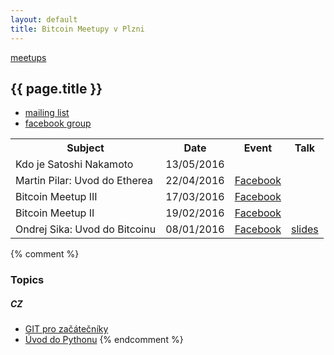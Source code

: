 ```yaml
---
layout: default
title: Bitcoin Meetupy v Plzni
---
```


[meetups](..)

## {{ page.title }}

- [mailing list](http://eepurl.com/bQ0m0b)
- [facebook group](https://www.facebook.com/groups/bitcoinplzen/)


<table>

<tr><th>
Subject
</th><th>
Date
</th><th>
Event
</th><th>
Talk
</th></tr>

<tr id="meetup-5"><td>
Kdo je Satoshi Nakamoto
</td><td>
13/05/2016
</td><td>
</td><td>
</td></tr>

<tr id="meetup-4"><td>
Martin Pilar: Uvod do Etherea
</td><td>
22/04/2016
</td><td>
<a href="https://www.facebook.com/events/1134269723280708/">Facebook</a>
</td><td>
</td></tr>

<tr id="meetup-3"><td>
Bitcoin Meetup III
</td><td>
17/03/2016
</td><td>
<a href="https://www.facebook.com/events/1698584067026134/">Facebook</a>
</td><td>
</td></tr>

<tr id="meetup-2"><td>
Bitcoin Meetup II
</td><td>
19/02/2016
</td><td>
<a href="https://www.facebook.com/events/1640815929504106/">Facebook</a>
</td><td>
</td></tr>

<tr id="meetup-1"><td>
Ondrej Sika: Uvod do Bitcoinu
</td><td>
08/01/2016
</td><td>
<a href="https://www.facebook.com/events/1541402356172148/">Facebook</a>
</td><td>
<a href="/talks/#bitcoin-pilsen-2016">slides</a>
</td></tr>

</table>

<script>
if(window.location.hash) {
    hash = window.location.hash.slice(1);
    row = document.getElementById(hash);
    row.style.backgroundColor = '#DDDDDD';
}
</script>


{% comment %}
### Topics

##### CZ

* [GIT pro začátečníky](git-pro-zacatecniky-cz.html)
* [Úvod do Pythonu](uvod-do-pytonu-cz.html)
{% endcomment %}

